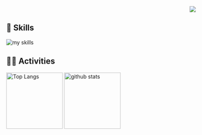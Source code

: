 <!-- 1. GitHub usernameを変更 -->
<div align="right">
  <img src="https://komarev.com/ghpvc/?username=blue-orange-yellow" />
</div>


<!-- 2. プロフィールや連絡先を変更 -->
<!-- 3. 好きな技術スタックに変更 -->
<!-- ライトモート：theme=light, ダークモート：theme=dark -->
<!-- アイコンの選択肢一覧：https://arc.net/l/quote/zizyykfh -->
## 🌱 Skills
<img alt="my skills" src="https://skillicons.dev/icons?theme=dark&perline=7&i=rust,python,js,ts,react,flask,fastapi,django,docker,aws,mysql,postgresql,linux" />
<br>


<!-- 4. GitHub usernameを変更, 2箇所 -->
<!-- ライトモート：theme=light, ダークモート：theme=vue-dark  -->
## 🏃‍♀️ Activities
<p align="left"> 
  <img alt="Top Langs" height="150px" src="https://github-readme-stats.vercel.app/api/top-langs/?username=blue-orange-yellow&layout=compact&count_private=true&show_icons=true" />
  <img alt="github stats" height="150px" src="https://github-readme-stats.vercel.app/api?username=blue-orange-yellow&count_private=true&show_icons=true&show_icons=true" />
</p>
